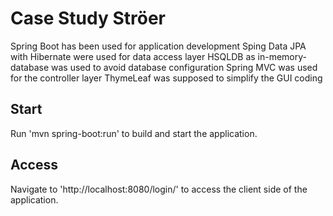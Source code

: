 # Case Study Ströer
Spring Boot has been used for application development
Sping Data JPA with Hibernate were used for data access layer
HSQLDB as in-memory-database was used to avoid database configuration
Spring MVC was used for the controller layer
ThymeLeaf was supposed to simplify the GUI coding

## Start 
Run 'mvn spring-boot:run' to build and start the application.

## Access
Navigate to 'http://localhost:8080/login/' to access the client side of the application.

